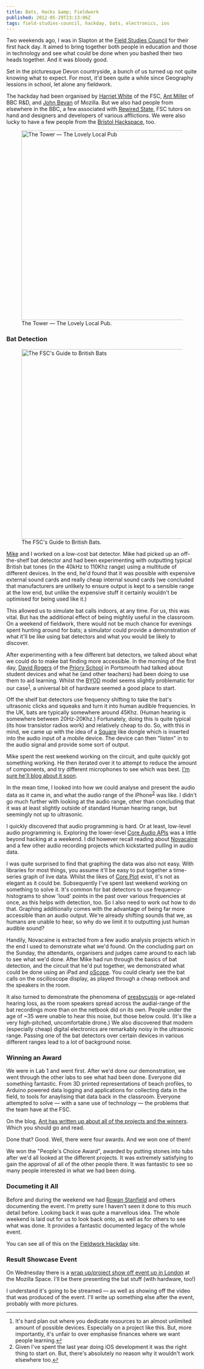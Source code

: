 ```yaml
---
title: Bats, Hacks &amp; Fieldwork
published: 2012-05-29T23:13:06Z
tags: field-studies-council, hackday, bats, electronics, ios
---
```


Two weekends ago, I was in Slapton at the [Field Studies Council](http://field-studies-council.org/) for their first hack day. It aimed to bring together both people in education and those in technology and see what could be done when you bashed their two heads together. And it was bloody good.

Set in the picturesque Devon countryside, a bunch of us turned up not quite knowing what to expect. For most, it'd been quite a while since Geography lessions in school, let alone any fieldwork.

The hackday had been organised by [Harriet White](https://twitter.com/FolkPrincess) of the FSC, [Ant Miller](http://reithian.blogspot.co.uk/) of BBC R&D, and [John Bevan](http://about.me/johnbevan) of Mozilla. But we also had people from elsewhere in the BBC, a few associated with [Rewired State](http://rewiredstate.org/), FSC tutors on hand and designers and developers of various afflictions. We were also lucky to have a few people from the [Bristol Hackspace](http://bristol.hackspace.org.uk/), too.

<figure>
<img src="http://nickcharlton.net/resources/bats_hacks_fieldwork/pub.jpg" width="500" alt="The Tower — The Lovely Local Pub">
<figcaption>The Tower — The Lovely Local Pub.</figcaption>
</figure>

### Bat Detection

<figure>
<img src="http://nickcharlton.net/resources/bats_hacks_fieldwork/bat_guide.jpg" width="500" alt="The FSC's Guide to British Bats">
<figcaption>The FSC's Guide to British Bats.</figcaption>
</figure>

[Mike](http://mike.saunby.net/) and I worked on a low-cost bat detector. Mike had picked up an off-the-shelf bat detector and had been experimenting with outputting typical British bat tones (in the 40kHz to 110Khz range) using a multitude of different devices. In the end, he'd found that it was possible with expensive external sound cards and really cheap internal sound cards (we concluded that manufacturers are unlikely to ensure output is kept to a sensible range at the low end, but unlike the expensive stuff it certainly wouldn't be optimised for being used like it.)

This allowed us to simulate bat calls indoors, at any time. For us, this was vital. But has the additional effect of being mightily useful in the classroom. On a weekend of fieldwork, there would not be much chance for evenings spent hunting around for bats; a simulator could provide a demonstration of what it'll be like using bat detectors and what you would be likely to discover.

After experimenting with a few different bat detectors, we talked about what we could do to make bat finding more accessible. In the morning of the first day, [David Rogers](http://daviderogers.blogspot.co.uk/) of the [Priory School](http://prioryschool.wordpress.com/) in Portsmouth had talked about student devices and what he (and other teachers) had been doing to use them to aid learning. Whilst the <abbr title="Bring Your Own Device">BYOD</abbr> model seems slightly problematic for our case<sup><a href="#footnote_mobile_1" id="identifier_byod_1" class="footnote-link">1</a></sup>, a universal bit of hardware seemed a good place to start.

Off the shelf bat detectors use frequency shifting to take the bat's ultrasonic clicks and squeaks and turn it into human audible frequencies. In the UK, bats are typically somewhere around 45Khz. (Human hearing is somewhere between 20Hz-20Khz.) Fortunately, doing this is quite typical (its how transistor radios work) and relatively cheap to do. So, with this in mind, we came up with the idea of a [Square](https://squareup.com/square) like dongle which is inserted into the audio input of a mobile device. The device can then "listen" in to the audio signal and provide some sort of output.

Mike spent the rest weekend working on the circuit, and quite quickly got something working. He then iterated over it to attempt to reduce the amount of components, and try different microphones to see which was best. [I'm sure he'll blog about it soon](http://mike.saunby.net/).

In the mean time, I looked into how we could analyse and present the audio data as it came in, and what the audio range of the iPhone<sup><a href="#footnote_platforms_2" id="identifier_platforms_2" class="footnote-link">2</a></sup> was like. I didn't go much further with looking at the audio range, other than concluding that it was at least slightly outside of standard Human hearing range, but seemingly not up to ultrasonic.

I quickly discovered that audio programming is hard. Or at least, low-level audio programming is. Exploring the lower-level [Core Audio APIs](https://developer.apple.com/library/ios/#documentation/MusicAudio/Conceptual/CoreAudioOverview/Introduction/Introduction.html) was a little beyond hacking at a weekend. I did however recall reading about [Novacaine](http://alexbw.github.com/novocaine/) and a few other audio recording projects which kickstarted pulling in audio data. 

I was quite surprised to find that graphing the data was also not easy. With libraries for most things, you assume it'll be easy to put together a time-series graph of live data. Whilst the likes of [Core Plot](https://code.google.com/p/core-plot/) exist, it's not as elegant as it could be. Subsequently I've spent last weekend working on something to solve it. It's common for bat detectors to use frequency-histograms to show 'loud' points in the past over various frequencies at once, as this helps with detection, too. So I also need to work out how to do that. Graphing additionally comes with the advantage of being far more accessible than an audio output. We're already shifting sounds that we, as humans are unable to hear, so why do we limit it to outputting just human audible sound?

Handily, Novacaine is extracted from a few audio analysis projects which in the end I used to demonstrate what we'd found. On the concluding part on the Sunday, the attendants, organisers and judges came around to each lab to see what we'd done. After Mike had run through the basics of bat detection, and the circuit that he'd put together, we demonstrated what could be done using an iPad and [oScope](http://itunes.apple.com/us/app/oscope/id344345859?mt=8). You could clearly see the bat calls on the oscilloscope display, as played through a cheap netbook and the speakers in the room.

It also turned to demonstrate the phenomena of [presbycusis](http://en.wikipedia.org/wiki/Presbycusis) or age-related hearing loss, as the room speakers spread across the audial-range of the bat recordings more than on the netbook did on its own. People under the age of ~35 were unable to hear this noise, but those below could. (It's like a very high-pitched, uncomfortable drone.) We also discovered that modern (especially cheap) digital electronics are remarkably noisy in the ultrasonic range. Passing one of the bat detectors over certain devices in various different ranges lead to a lot of background noise.

### Winning an Award

We were in Lab 1 and went first. After we'd done our demonstration, we went through the other labs to see what had been done. Everyone did something fantastic. From 3D printed representations of beach profiles, to Arduino powered data logging and applications for collecting data in the field, to tools for anaylising that data back in the classroom. Everyone attempted to solve — with a sane use of technology — the problems that the team have at the FSC.

On the blog, [Ant has written up about all of the projects and the winners](http://fschackday.wordpress.com/2012/05/22/fsc-hack-winners/). Which you should go and read.

Done that? Good. Well, there were four awards. And we won one of them!

We won the "People's Choice Award", awarded by putting stones into tubs after we'd all looked at the different projects. It was extremely satisfying to gain the approval of all of the other people there. It was fantastic to see so many people interested in what we had been doing.

### Documeting it All

Before and during the weekend we had [Rowan Stanfield](http://rowstar.blogspot.co.uk/) and others documenting the event. I'm pretty sure I haven't seen it done to this much detail before. Looking back it was quite a marvellous idea. The whole weekend is laid out for us to look back onto, as well as for others to see what was done. It provides a fantastic documented legacy of the whole event.

You can see all of this on the [Fieldwork Hackday](http://fschackday.wordpress.com/) site.

### Result Showcase Event

On Wednesday there is a [wrap up/project show off event up in London](http://lanyrd.com/2012/fschackresults/) at the Mozilla Space. I'll be there presenting the bat stuff (with hardware, too!)

I understand it's going to be streamed — as well as showing off the video that was produced of the event. I'll write up something else after the event, probably with more pictures.

---
<ol class="footnotes">
    <li id="footnote_byod_1">It's hard plan out where you dedicate resources to an almost unlimited amount of possible devices. Especially on a project like this. But, more importantly, it's unfair to over emphasise finances where we want people learning.<a href="#identifier_byod_1">↩</a></li>
    <li id="footnote_platforms_2">Given I've spent the last year doing iOS development it was the right thing to start on. But, there's absolutely no reason why it wouldn't work elsewhere too.<a href="#identifier_platforms_1">↩</a></li>
</ol>

